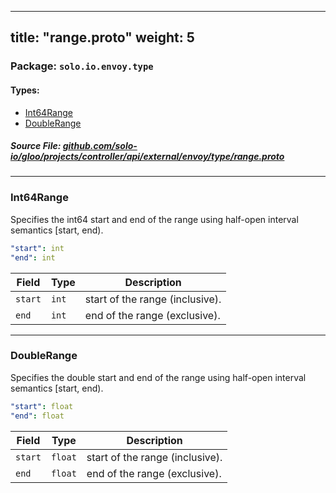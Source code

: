 
---
title: "range.proto"
weight: 5
---

<!-- Code generated by solo-kit. DO NOT EDIT. -->


### Package: `solo.io.envoy.type` 
#### Types:


- [Int64Range](#int64range)
- [DoubleRange](#doublerange)
  



##### Source File: [github.com/solo-io/gloo/projects/controller/api/external/envoy/type/range.proto](https://github.com/solo-io/gloo/blob/main/projects/controller/api/external/envoy/type/range.proto)





---
### Int64Range

 
Specifies the int64 start and end of the range using half-open interval semantics [start,
end).

```yaml
"start": int
"end": int

```

| Field | Type | Description |
| ----- | ---- | ----------- | 
| `start` | `int` | start of the range (inclusive). |
| `end` | `int` | end of the range (exclusive). |




---
### DoubleRange

 
Specifies the double start and end of the range using half-open interval semantics [start,
end).

```yaml
"start": float
"end": float

```

| Field | Type | Description |
| ----- | ---- | ----------- | 
| `start` | `float` | start of the range (inclusive). |
| `end` | `float` | end of the range (exclusive). |





<!-- Start of HubSpot Embed Code -->
<script type="text/javascript" id="hs-script-loader" async defer src="//js.hs-scripts.com/5130874.js"></script>
<!-- End of HubSpot Embed Code -->
